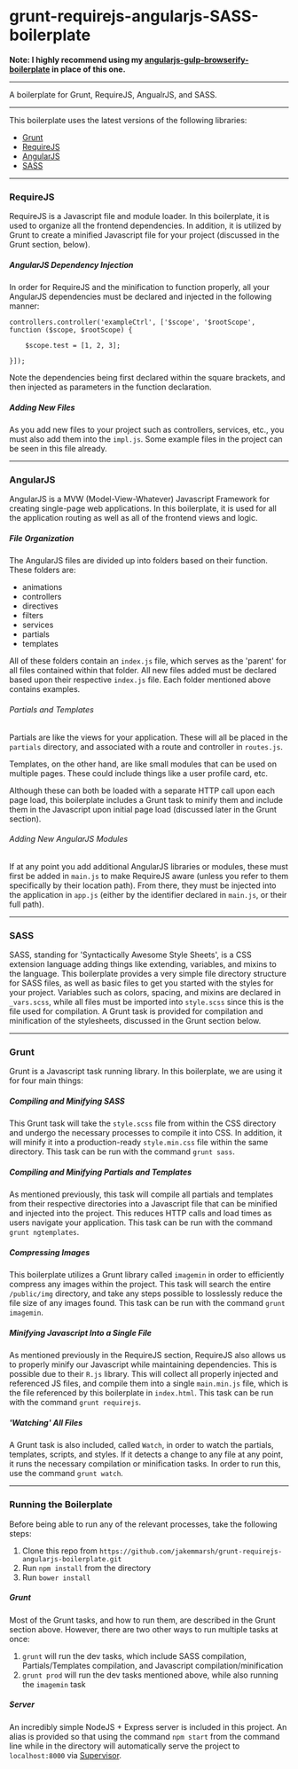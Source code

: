 grunt-requirejs-angularjs-SASS-boilerplate
=====================================

**Note: I highly recommend using my [angularjs-gulp-browserify-boilerplate](https://github.com/jakemmarsh/angularjs-gulp-browserify-boilerplate) in place of this one.**

---

A boilerplate for Grunt, RequireJS, AngualrJS, and SASS.

---

This boilerplate uses the latest versions of the following libraries:

- [Grunt](http://gruntjs.com/)
- [RequireJS](http://requirejs.org/)
- [AngularJS](http://angularjs.org/)
- [SASS](http://sass-lang.com/)

---

### RequireJS

RequireJS is a Javascript file and module loader. In this boilerplate, it is used to organize all the frontend dependencies. In addition, it is utilized by Grunt to create a minified Javascript file for your project (discussed in the Grunt section, below).

##### AngularJS Dependency Injection

In order for RequireJS and the minification to function properly, all your AngularJS dependencies must be declared and injected in the following manner:

```
controllers.controller('exampleCtrl', ['$scope', '$rootScope', function ($scope, $rootScope) {

    $scope.test = [1, 2, 3];

}]);
```

Note the dependencies being first declared within the square brackets, and then injected as parameters in the function declaration.

##### Adding New Files

As you add new files to your project such as controllers, services, etc., you must also add them into the `impl.js`. Some example files in the project can be seen in this file already.

---

### AngularJS

AngularJS is a MVW (Model-View-Whatever) Javascript Framework for creating single-page web applications. In this boilerplate, it is used for all the application routing as well as all of the frontend views and logic.

##### File Organization

The AngularJS files are divided up into folders based on their function. These folders are:

- animations
- controllers
- directives
- filters
- services
- partials
- templates

All of these folders contain an `index.js` file, which serves as the 'parent' for all files contained within that folder. All new files added must be declared based upon their respective `index.js` file. Each folder mentioned above contains examples.

###### Partials and Templates

Partials are like the views for your application. These will all be placed in the `partials` directory, and associated with a route and controller in `routes.js`.

Templates, on the other hand, are like small modules that can be used on multiple pages. These could include things like a user profile card, etc.

Although these can both be loaded with a separate HTTP call upon each page load, this boilerplate includes a Grunt task to minify them and include them in the Javascript upon initial page load (discussed later in the Grunt section).

###### Adding New AngularJS Modules

If at any point you add additional AngularJS libraries or modules, these must first be added in `main.js` to make RequireJS aware (unless you refer to them specifically by their location path). From there, they must be injected into the application in `app.js` (either by the identifier declared in `main.js`, or their full path).

---

### SASS

SASS, standing for 'Syntactically Awesome Style Sheets', is a CSS extension language adding things like extending, variables, and mixins to the language. This boilerplate provides a very simple file directory structure for SASS files, as well as basic files to get you started with the styles for your project. Variables such as colors, spacing, and mixins are declared in `_vars.scss`, while all files must be imported into `style.scss` since this is the file used for compilation. A Grunt task is provided for compilation and minification of the stylesheets, discussed in the Grunt section below.

---

### Grunt

Grunt is a Javascript task running library. In this boilerplate, we are using it for four main things:

##### Compiling and Minifying SASS

This Grunt task will take the `style.scss` file from within the CSS directory and undergo the necessary processes to compile it into CSS. In addition, it will minify it into a production-ready `style.min.css` file within the same directory. This task can be run with the command `grunt sass`.

##### Compiling and Minifying Partials and Templates

As mentioned previously, this task will compile all partials and templates from their respective directories into a Javascript file that can be minified and injected into the project. This reduces HTTP calls and load times as users navigate your application. This task can be run with the command `grunt ngtemplates`.

##### Compressing Images

This boilerplate utilizes a Grunt library called `imagemin` in order to efficiently compress any images within the project. This task will search the entire `/public/img` directory, and take any steps possible to losslessly reduce the file size of any images found. This task can be run with the command `grunt imagemin`.

##### Minifying Javascript Into a Single File

As mentioned previously in the RequireJS section, RequireJS also allows us to properly minify our Javascript while maintaining dependencies. This is possible due to their `R.js` library. This will collect all properly injected and referenced JS files, and compile them into a single `main.min.js` file, which is the file referenced by this boilerplate in `index.html`. This task can be run with the command `grunt requirejs`.

##### 'Watching' All Files

A Grunt task is also included, called `Watch`, in order to watch the partials, templates, scripts, and styles. If it detects a change to any file at any point, it runs the necessary compilation or minification tasks. In order to run this, use the command `grunt watch`.

---

### Running the Boilerplate

Before being able to run any of the relevant processes, take the following steps:

1. Clone this repo from `https://github.com/jakemmarsh/grunt-requirejs-angularjs-boilerplate.git`
2. Run `npm install` from the directory
3. Run `bower install`

##### Grunt

Most of the Grunt tasks, and how to run them, are described in the Grunt section above. However, there are two other ways to run multiple tasks at once:

1. `grunt` will run the dev tasks, which include SASS compilation, Partials/Templates compilation, and Javascript compilation/minification
2. `grunt prod` will run the dev tasks mentioned above, while also running the `imagemin` task

##### Server

An incredibly simple NodeJS + Express server is included in this project. An alias is provided so that using the command `npm start` from the command line while in the directory will automatically serve the project to `localhost:8000` via [Supervisor](https://github.com/isaacs/node-supervisor).

